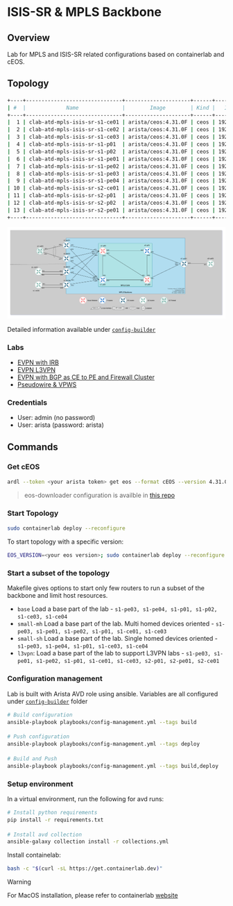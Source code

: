 # ISIS-SR & MPLS Backbone

## Overview

Lab for MPLS and ISIS-SR related configurations based on containerlab and cEOS.

## Topology


```bash
+----+-------------------------------+---------------------+------+------------------+
| #  |             Name              |        Image        | Kind |   IPv4 Address   |
+----+-------------------------------+---------------------+------+------------------+
|  1 | clab-atd-mpls-isis-sr-s1-ce01 | arista/ceos:4.31.0F | ceos | 192.168.2.211/24 |
|  2 | clab-atd-mpls-isis-sr-s1-ce02 | arista/ceos:4.31.0F | ceos | 192.168.2.212/24 |
|  3 | clab-atd-mpls-isis-sr-s1-ce03 | arista/ceos:4.31.0F | ceos | 192.168.2.213/24 |
|  4 | clab-atd-mpls-isis-sr-s1-p01  | arista/ceos:4.31.0F | ceos | 192.168.2.111/24 |
|  5 | clab-atd-mpls-isis-sr-s1-p02  | arista/ceos:4.31.0F | ceos | 192.168.2.112/24 |
|  6 | clab-atd-mpls-isis-sr-s1-pe01 | arista/ceos:4.31.0F | ceos | 192.168.2.11/24  |
|  7 | clab-atd-mpls-isis-sr-s1-pe02 | arista/ceos:4.31.0F | ceos | 192.168.2.12/24  |
|  8 | clab-atd-mpls-isis-sr-s1-pe03 | arista/ceos:4.31.0F | ceos | 192.168.2.13/24  |
|  9 | clab-atd-mpls-isis-sr-s1-pe04 | arista/ceos:4.31.0F | ceos | 192.168.2.14/24  |
| 10 | clab-atd-mpls-isis-sr-s2-ce01 | arista/ceos:4.31.0F | ceos | 192.168.2.221/24 |
| 11 | clab-atd-mpls-isis-sr-s2-p01  | arista/ceos:4.31.0F | ceos | 192.168.2.121/24 |
| 12 | clab-atd-mpls-isis-sr-s2-p02  | arista/ceos:4.31.0F | ceos | 192.168.2.122/24 |
| 13 | clab-atd-mpls-isis-sr-s2-pe01 | arista/ceos:4.31.0F | ceos | 192.168.2.21/24  |
+----+-------------------------------+---------------------+------+------------------+
```

![Lab Topology](./lab-topology.drawio.png)

Detailed information available under [`config-builder`](./config-builder/)

### Labs

- [EVPN with IRB](docs/evpn-irb.md)
- [EVPN L3VPN](docs/l3vpn.md)
- [EVPN with BGP as CE to PE and Firewall Cluster](docs/pe-to-ce-bgp-firewall.md)
- [Pseudowire & VPWS](./docs/vpws.md)

### Credentials

- User: admin (no password)
- User: arista (password: arista)

## Commands

### Get cEOS

```bash
ardl --token <your arista token> get eos --format cEOS --version 4.31.0F --import-docker
```

> eos-downloader configuration is availble in [this repo](https://github.com/titom73/eos-downloader)

### Start Topology

```bash
sudo containerlab deploy --reconfigure
```

To start topology with a specific version:

```bash
EOS_VERSION=<your eos version>; sudo containerlab deploy --reconfigure
```

### Start a subset of the topology

Makefile gives options to start only few routers to run a subset of the backbone and limit host resources.

- `base`       Load a base part of the lab - `s1-pe03, s1-pe04, s1-p01, s1-p02, s1-ce03, s1-ce04`
- `small-mh`   Load a base part of the lab. Multi homed devices oriented - `s1-pe03, s1-pe01, s1-pe02, s1-p01, s1-ce01, s1-ce03`
- `small-sh`   Load a base part of the lab. Single homed devices oriented - `s1-pe03, s1-pe04, s1-p01, s1-ce03, s1-ce04`
- `l3vpn`:     Load a base part of the lab to support L3VPN labs - `s1-pe03, s1-pe01, s1-pe02, s1-p01, s1-ce01, s1-ce03, s2-p01, s2-pe01, s2-ce01`

### Configuration management

Lab is built with Arista AVD role using ansible. Variables are all configured under [`config-builder`](./config-builder/) folder

```bash
# Build configuration
ansible-playbook playbooks/config-management.yml --tags build

# Push configuration
ansible-playbook playbooks/config-management.yml --tags deploy

# Build and Push
ansible-playbook playbooks/config-management.yml --tags build,deploy
```

### Setup environment

In a virtual environment, run the following for avd runs:

```bash
# Install python requirements
pip install -r requirements.txt

# Install avd collection
ansible-galaxy collection install -r collections.yml
```

Install containelab:

```bash
bash -c "$(curl -sL https://get.containerlab.dev)"
```

> [!WARNING]
> For MacOS installation, please refer to containerlab [website](https://containerlab.dev/install/)
